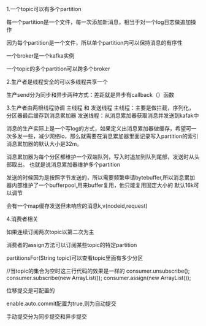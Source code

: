 1.一个topic可以有多个partition

每一个partition是一个文件，每一次添加新消息，相当于对一个log日志做追加操作

因为每个partition是一个文件，所以单个partition内可以保持消息的有序性

一个broker是一个kafka实例

一个topic的多个partition可以跨多个broker

2.生产者是线程安全的可以多线程共享一个

生产send分为同步和异步两种方式：差距就是异步有callback（）函数

3.生产者由两根线程协调
主线程 和 发送线程
主线程：主要是做拦截，序列化，分区器最后缓存到消息累加器
发送线程：从消息累加器获取消息并发送到kafak中

消息的生产实际上是一个写log的方式，如果定义出消息累加器做缓存，希望可一次多发一些，减少网络io，那么就需要在消息累加器里面记录写入partition的索引
消息累加器的默认大小是32m。

消息累加器为每个分区都维护一个双端队列，写入时追加到队列尾部，发送时从头部取出。
也就是说消息累加器维护多个partition

发送的时候因为是按照字节发送的，所以需要频繁申请bytebuffer,所以消息累加器内部维护了一个bufferpool,用来buffer复用，他只能复用固定大小的
默认16k可以调节

会有一个map缓存发送但未响应的消息k,v(nodeid,request)

4.消费者相关

如果连续订阅两次topic以第二次为主

消费者的assign方法可以订阅某些topic的特定partition

partitionsFor(String topic)可以查看topic里面有多少分区

//当topic的集合为空时这三行代码的效果是一样的
consumer.unsubscribe();
consumer.subscribe(new ArrayList<String>());
consumer.assign(new ArrayList<TopicPartition>());

位移提交是可配置的

enable.auto.commit配置为true,则为自动提交

手动提交分为同步提交和异步提交





